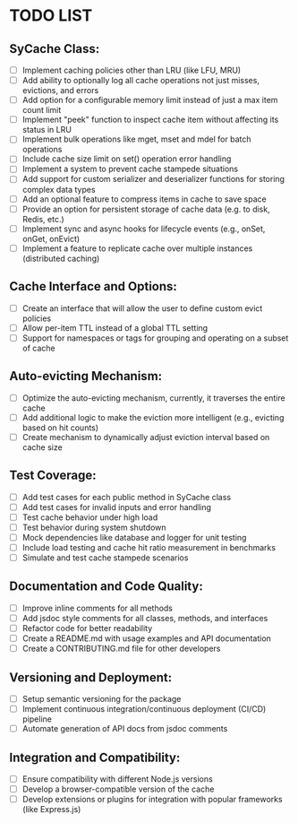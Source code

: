 # TODO LIST

## SyCache<T> Class:

- [ ] Implement caching policies other than LRU (like LFU, MRU)
- [ ] Add ability to optionally log all cache operations not just misses, evictions, and errors
- [ ] Add option for a configurable memory limit instead of just a max item count limit
- [ ] Implement "peek" function to inspect cache item without affecting its status in LRU
- [ ] Implement bulk operations like mget, mset and mdel for batch operations
- [ ] Include cache size limit on set() operation error handling
- [ ] Implement a system to prevent cache stampede situations
- [ ] Add support for custom serializer and deserializer functions for storing complex data types
- [ ] Add an optional feature to compress items in cache to save space
- [ ] Provide an option for persistent storage of cache data (e.g. to disk, Redis, etc.)
- [ ] Implement sync and async hooks for lifecycle events (e.g., onSet, onGet, onEvict)
- [ ] Implement a feature to replicate cache over multiple instances (distributed caching)

## Cache Interface and Options:

- [ ] Create an interface that will allow the user to define custom evict policies
- [ ] Allow per-item TTL instead of a global TTL setting
- [ ] Support for namespaces or tags for grouping and operating on a subset of cache

## Auto-evicting Mechanism:

- [ ] Optimize the auto-evicting mechanism, currently, it traverses the entire cache
- [ ] Add additional logic to make the eviction more intelligent (e.g., evicting based on hit counts)
- [ ] Create mechanism to dynamically adjust eviction interval based on cache size

## Test Coverage:

- [ ] Add test cases for each public method in SyCache class
- [ ] Add test cases for invalid inputs and error handling
- [ ] Test cache behavior under high load
- [ ] Test behavior during system shutdown
- [ ] Mock dependencies like database and logger for unit testing
- [ ] Include load testing and cache hit ratio measurement in benchmarks
- [ ] Simulate and test cache stampede scenarios

## Documentation and Code Quality:

- [ ] Improve inline comments for all methods
- [ ] Add jsdoc style comments for all classes, methods, and interfaces
- [ ] Refactor code for better readability
- [ ] Create a README.md with usage examples and API documentation
- [ ] Create a CONTRIBUTING.md file for other developers

## Versioning and Deployment:

- [ ] Setup semantic versioning for the package
- [ ] Implement continuous integration/continuous deployment (CI/CD) pipeline
- [ ] Automate generation of API docs from jsdoc comments

## Integration and Compatibility:

- [ ] Ensure compatibility with different Node.js versions
- [ ] Develop a browser-compatible version of the cache
- [ ] Develop extensions or plugins for integration with popular frameworks (like Express.js)
